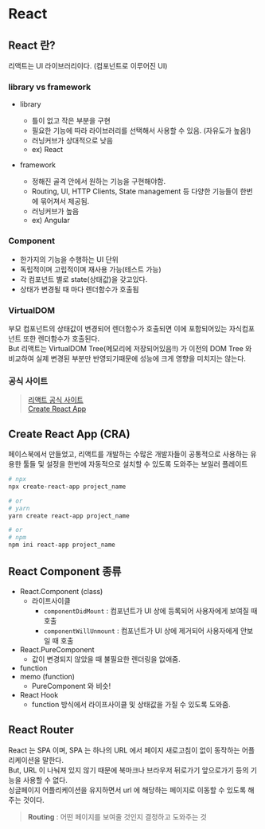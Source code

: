 # React

## React 란?
리액트는 UI 라이브러리이다. (컴포넌트로 이루어진 UI)

### library vs framework
* library
    - 틀이 없고 작은 부분을 구현
    - 필요한 기능에 따라 라이브러리를 선택해서 사용할 수 있음. (자유도가 높음!)
    - 러닝커브가 상대적으로 낮음
    - ex) React

* framework
    - 정해진 골격 안에서 원하는 기능을 구현해야함.
    - Routing, UI, HTTP Clients, State management 등 다양한 기능들이 한번에 묶어져서 제공됨.
    - 러닝커브가 높음
    - ex) Angular

### Component
* 한가지의 기능을 수행하는 UI 단위
* 독립적이며 고립적이며 재사용 가능(테스트 가능)
* 각 컴포넌트 별로 state(상태값)을 갖고있다.
* 상태가 변경될 때 마다 렌더함수가 호출됨

### VirtualDOM
부모 컴포넌트의 상태값이 변경되어 렌더함수가 호출되면 이에 포함되어있는 자식컴포넌트 또한 렌더함수가 호출된다.   
But 리액트는 VirtualDOM Tree(메모리에 저장되어있음!!) 가 이전의 DOM Tree 와 비교하여 실제 변경된 부분만 반영되기때문에 성능에 크게 영향을 미치지는 않는다.   

### 공식 사이트
> [리액트 공식 사이트](https://reactjs.org/docs/getting-started.html)   
> [Create React App](https://create-react-app.dev/docs/getting-started)

## Create React App (CRA)
페이스북에서 만들었고, 리액트를 개발하는 수많은 개발자들이 공통적으로 사용하는 유용한 툴들 및 설정을 한번에 자동적으로 설치할 수 있도록 도와주는 보일러 플레이트
```sh
# npx
npx create-react-app project_name

# or
# yarn
yarn create react-app project_name

# or
# npm
npm ini react-app project_name
```

## React Component 종류
* React.Component (class)
    - 라이프사이클
        + `componentDidMount` : 컴포넌트가 UI 상에 등록되어 사용자에게 보여질 때 호출
        + `componentWillUnmount` : 컴포넌트가 UI 상에 제거되어 사용자에게 안보일 때 호출
* React.PureComponent
    - 값이 변경되지 않았을 때 불필요한 렌더링을 없애줌.
* function
* memo (function)
    - PureComponent 와 비슷!
* React Hook
    - function 방식에서 라이프사이클 및 상태값을 가질 수 있도록 도와줌.

 
## React Router
React 는 SPA 이며, SPA 는 하나의 URL 에서 페이지 새로고침이 없이 동작하는 어플리케이션을 말한다.   
But, URL 이 나눠져 있지 않기 때문에 북마크나 브라우저 뒤로가기 앞으로가기 등의 기능을 사용할 수 없다.   
싱글페이지 어플리케이션을 유지하면서 url 에 해당하는 페이지로 이동할 수 있도록 해주는 것이다.
> **Routing** :  어떤 페이지를 보여줄 것인지 결정하고 도와주는 것
